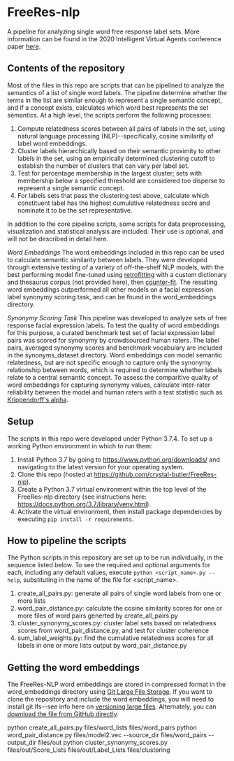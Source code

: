 # FreeRes-nlp
A pipeline for analyzing single word free response label sets. More information can be found in the 2020 Intelligent Virtual Agents conference paper [here](https://www.crystal-butler.com/?p=1533).

## Contents of the repository
Most of the files in this repo are scripts that can be pipelined to analyze the semantics of a list of single word labels. The pipeline determine whether the terms in the
list are similar enough to represent a single semantic concept, and if a concept exists, calculates which word best represents the set semantics. 
At a high level, the scripts perform the following processes:
1. Compute relatedness scores between all pairs of labels in the set, using natural language processing (NLP)--specifically, cosine similarity of label word embeddings.
2. Cluster labels hierarchically based on their semantic proximity to other labels in the set, using an empirically determined clustering cutoff
to establish the number of clusters that can vary per label set.
3. Test for percentage membership in the largest cluster; sets with membership below a specified threshold are considered too disperse to represent
a single semantic concept.
4. For labels sets that pass the clustering test above, calculate which constituent label has the highest cumulative relatedness score and 
nominate it to be the set representative.

In addition to the core pipeline scripts, some scripts for data preprocessing, visualization and statistical analysis are included. Their use is optional, and will not be
described in detail here.

*Word Embeddings*
The word embeddings included in this repo can be used to calculate semantic similarity between labels. They were developed through extensive testing of a variety of 
off-the-shelf NLP models, with the best performing model fine-tuned using [retrofitting](https://www.cs.cmu.edu/~hovy/papers/15HLT-retrofitting-word-vectors.pdf) with a custom dictionary and thesaurus corpus (not provided here), then [counter-fit](https://www.aclweb.org/anthology/N16-1018.pdf). The resulting word embeddings outperformed all other models on a facial expression
label synonymy scoring task, and can be found in the word_embeddings directory.

*Synonymy Scoring Task*
This pipeline was developed to analyze sets of free response facial expression labels. To test the quality of word embeddings for this purpose, a curated benchmark 
test set of facial expression label pairs was scored for synonymy by crowdsourced human raters. The label pairs, averaged synonymy scores and benchmark vocabulary are included
in the synonyms_dataset directory. Word embeddings can model semantic relatedness, but are not specific enough to capture only the synonymy relationship between words, which
is required to determine whether labels relate to a central semantic concept. To assess the comparitive quality of word embeddings for capturing synonymy values, calculate
inter-rater reliability between the model and human raters with a test statistic such as 
[Krippendorff's alpha](https://repository.upenn.edu/cgi/viewcontent.cgi?article=1043&context=asc_papers#:~:text=Krippendorff's%20alpha%20(%CE%B1)%20is%20a,assign%20computable%20values%20to%20them.).

## Setup
The scripts in this repo were developed under Python 3.7.4. To set up a working Python environment in which to run them:
1. Install Python 3.7 by going to https://www.python.org/downloads/ and navigating to the latest version for your operating system.
2. Clone this repo (hosted at https://github.com/crystal-butler/FreeRes-nlp).
3. Create a Python 3.7 virtual environment within the top level of the FreeRes-nlp directory (see instructions here: https://docs.python.org/3.7/library/venv.html).
4. Activate the virtual environment, then install package dependencies by executing `pip install -r requirements`.

## How to pipeline the scripts
The Python scripts in this repository are set up to be run individually, in the sequence listed below. To see the required and optional arguments for each, 
including any default values, execute `python <script_name>.py --help`, substituting in the name of the file for <script_name>.
1. create_all_pairs.py: generate all pairs of single word labels from one or more lists
2. word_pair_distance.py: calculate the cosine similarity scores for one or more files of word pairs generted by create_all_pairs.py
3. cluster_synonymy_scores.py: cluster label sets based on relatedness scores from word_pair_distance.py, and test for cluster coherence
4. sum_label_weights.py: find the cumulative relatedness scores for all labels in one or more lists output by word_pair_distance.py

## Getting the word embeddings
The FreeRes-NLP word embeddings are stored in compressed format in the word_embeddings directory using [Git Large File Storage](https://git-lfs.github.com/). If you want to clone the repository and include the word embeddings, you will need to install git lfs--see info here on [versioning large files](https://docs.github.com/en/free-pro-team@latest/github/managing-large-files/versioning-large-files). Alternately, you can [download the file from GitHub directly](https://github.com/crystal-butler/FreeRes-nlp/raw/master/word_embeddings/FreeRes-NLP_word_embeddings.zip).

python create_all_pairs.py files/word_lists files/word_pairs
python word_pair_distance.py files/model2.vec --source_dir files/word_pairs --output_dir files/out
python cluster_synonymy_scores.py files/out/Score_Lists files/out/Label_Lists files/clustering